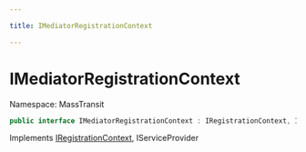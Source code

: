 ```yaml
---

title: IMediatorRegistrationContext

---
```


# IMediatorRegistrationContext

Namespace: MassTransit

```csharp
public interface IMediatorRegistrationContext : IRegistrationContext, IServiceProvider
```

Implements [IRegistrationContext](../../masstransit-abstractions/masstransit/iregistrationcontext), IServiceProvider
